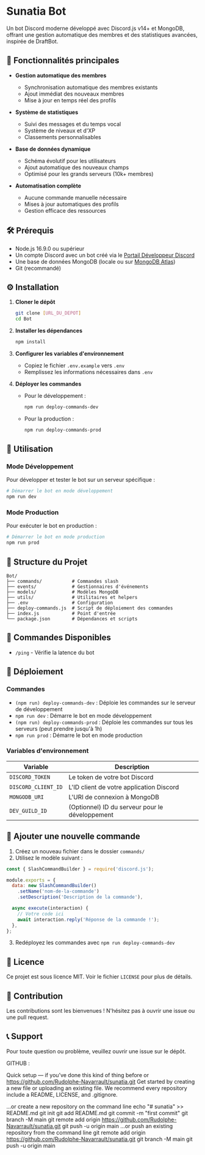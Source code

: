 # Sunatia Bot

Un bot Discord moderne développé avec Discord.js v14+ et MongoDB, offrant une gestion automatique des membres et des statistiques avancées, inspirée de DraftBot.

## 🚀 Fonctionnalités principales

- **Gestion automatique des membres**
  - Synchronisation automatique des membres existants
  - Ajout immédiat des nouveaux membres
  - Mise à jour en temps réel des profils

- **Système de statistiques**
  - Suivi des messages et du temps vocal
  - Système de niveaux et d'XP
  - Classements personnalisables

- **Base de données dynamique**
  - Schéma évolutif pour les utilisateurs
  - Ajout automatique des nouveaux champs
  - Optimisé pour les grands serveurs (10k+ membres)

- **Automatisation complète**
  - Aucune commande manuelle nécessaire
  - Mises à jour automatiques des profils
  - Gestion efficace des ressources

## 🛠 Prérequis

- Node.js 16.9.0 ou supérieur
- Un compte Discord avec un bot créé via le [Portail Développeur Discord](https://discord.com/developers/applications)
- Une base de données MongoDB (locale ou sur [MongoDB Atlas](https://www.mongodb.com/cloud/atlas/register))
- Git (recommandé)

## ⚙️ Installation

1. **Cloner le dépôt**

   ```bash
   git clone [URL_DU_DEPOT]
   cd Bot
   ```

2. **Installer les dépendances**

   ```bash
   npm install
   ```

3. **Configurer les variables d'environnement**
   - Copiez le fichier `.env.example` vers `.env`
   - Remplissez les informations nécessaires dans `.env`

4. **Déployer les commandes**
   - Pour le développement :
     ```bash
     npm run deploy-commands-dev
     ```
   - Pour la production :
     ```bash
     npm run deploy-commands-prod
     ```

## 🚦 Utilisation

### Mode Développement

Pour développer et tester le bot sur un serveur spécifique :

```bash
# Démarrer le bot en mode développement
npm run dev
```

### Mode Production

Pour exécuter le bot en production :

```bash
# Démarrer le bot en mode production
npm run prod
```

## 📁 Structure du Projet

```
Bot/
├── commands/           # Commandes slash
├── events/             # Gestionnaires d'événements
├── models/             # Modèles MongoDB
├── utils/              # Utilitaires et helpers
├── .env                # Configuration
├── deploy-commands.js  # Script de déploiement des commandes
├── index.js            # Point d'entrée
└── package.json        # Dépendances et scripts
```

## 🔧 Commandes Disponibles

- `/ping` - Vérifie la latence du bot

## 🔄 Déploiement

### Commandes

- `(npm run) deploy-commands-dev` : Déploie les commandes sur le serveur de développement
- `npm run dev` : Démarre le bot en mode développement
- `(npm run) deploy-commands-prod` : Déploie les commandes sur tous les serveurs (peut prendre jusqu'à 1h)
- `npm run prod` : Démarre le bot en mode production

### Variables d'environnement

| Variable            | Description                                     |
| ------------------- | ----------------------------------------------- |
| `DISCORD_TOKEN`     | Le token de votre bot Discord                   |
| `DISCORD_CLIENT_ID` | L'ID client de votre application Discord        |
| `MONGODB_URI`       | L'URI de connexion à MongoDB                    |
| `DEV_GUILD_ID`      | (Optionnel) ID du serveur pour le développement |

## 📝 Ajouter une nouvelle commande

1. Créez un nouveau fichier dans le dossier `commands/`
2. Utilisez le modèle suivant :

```javascript
const { SlashCommandBuilder } = require('discord.js');

module.exports = {
  data: new SlashCommandBuilder()
    .setName('nom-de-la-commande')
    .setDescription('Description de la commande'),

  async execute(interaction) {
    // Votre code ici
    await interaction.reply('Réponse de la commande !');
  },
};
```

3. Redéployez les commandes avec `npm run deploy-commands-dev`

## 📜 Licence

Ce projet est sous licence MIT. Voir le fichier `LICENSE` pour plus de détails.

## 🤝 Contribution

Les contributions sont les bienvenues ! N'hésitez pas à ouvrir une issue ou une pull request.

## 📞 Support

Pour toute question ou problème, veuillez ouvrir une issue sur le dépôt.

GITHUB :

Quick setup — if you’ve done this kind of thing before
or
https://github.com/Rudolphe-Navarrault/sunatia.git
Get started by creating a new file or uploading an existing file. We recommend every repository include a README, LICENSE, and .gitignore.

…or create a new repository on the command line
echo "# sunatia" >> README.md
git init
git add README.md
git commit -m "first commit"
git branch -M main
git remote add origin https://github.com/Rudolphe-Navarrault/sunatia.git
git push -u origin main
…or push an existing repository from the command line
git remote add origin https://github.com/Rudolphe-Navarrault/sunatia.git
git branch -M main
git push -u origin main
